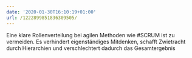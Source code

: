 ```yaml
---
date: '2020-01-30T16:10:19+01:00'
url: /1222899851836309505/
---
```

Eine klare Rollenverteilung bei agilen Methoden wie #SCRUM ist zu vermeiden. Es verhindert eigenständiges Mitdenken, schafft Zwietracht durch Hierarchien und verschlechtert dadurch das Gesamtergebnis
